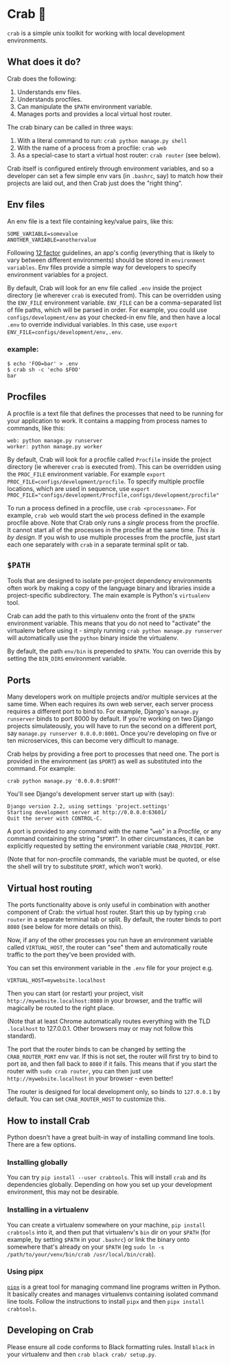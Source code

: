 # Crab 🦀

`crab` is a simple unix toolkit for working with local development environments.

## What does it do?

Crab does the following:

1. Understands env files.
2. Understands procfiles.
3. Can manipulate the `$PATH` environment variable.
4. Manages ports and provides a local virtual host router.

The crab binary can be called in three ways:

1. With a literal command to run: `crab python manage.py shell`
2. With the name of a process from a procfile: `crab web`
3. As a special-case to start a virtual host router: `crab router` (see below).

Crab itself is configured entirely through environment variables, and so a developer can set a few simple env vars (in `.bashrc`, say) to match how their projects are laid out, and then Crab just does the "right thing".

## Env files

An env file is a text file containing key/value pairs, like this:

```
SOME_VARIABLE=somevalue
ANOTHER_VARIABLE=anothervalue
```

Following [12 factor](https://12factor.net/) guidelines, an app's config (everything that is likely to vary between different environments) should be stored in `environment variables`. Env files provide a simple way for developers to specify environment variables for a project.

By default, Crab will look for an env file called `.env` inside the project directory (ie wherever `crab` is executed from). This can be overridden using the `ENV_FILE` environment variable. `ENV_FILE` can be a comma-separated list of file paths, which will be parsed in order. For example, you could use `configs/development/env` as your checked-in env file, and then have a local `.env` to override individual variables. In this case, use `export ENV_FILE=configs/development/env,.env`.

### example:

```
$ echo 'FOO=bar' > .env
$ crab sh -c 'echo $FOO'
bar
```

## Procfiles

A procfile is a text file that defines the processes that need to be running for your application to work. It contains a mapping from process names to commands, like this:

```
web: python manage.py runserver
worker: python manage.py worker
```

By default, Crab will look for a procfile called `Procfile` inside the project directory (ie wherever `crab` is executed from). This can be overridden using the `PROC_FILE` environment variable. For example `export PROC_FILE=configs/development/procfile`. To specify multiple procfile locations, which are used in sequence, use `export PROC_FILE="configs/development/Procfile,configs/development/procfile"`

To run a process defined in a procfile, use `crab <processname>`. For example, `crab web` would start the `web` process defined in the example procfile above. Note that Crab only runs a *single* process from the procfile. It cannot start all of the processes in the procfile at the same time. *This is by design*. If you wish to use multiple processes from the procfile, just start each one separately with `crab` in a separate terminal split or tab.

## `$PATH`

Tools that are designed to isolate per-project dependency environments often work by making a copy of the language binary and libraries inside a project-specific subdirectory. The main example is Python's `virtualenv` tool.

Crab can add the path to this virtualenv onto the front of the `$PATH` environment variable. This means that you do not need to "activate" the virtualenv before using it - simply running `crab python manage.py runserver` will automatically use the `python` binary inside the virtualenv.

By default, the path `env/bin` is prepended to `$PATH`. You can override this by setting the `BIN_DIRS` environment variable.

## Ports

Many developers work on multiple projects and/or multiple services at the same time. When each requires its own web server, each server process requires a different port to bind to. For example, Django's `manage.py runserver` binds to port 8000 by default. If you're working on two Django projects simulateously, you will have to run the second on a different port, say `manage.py runserver 0.0.0.0:8001`. Once you're developing on five or ten microservices, this can become very difficult to manage.

Crab helps by providing a free port to processes that need one. The port is provided in the environment (as `$PORT`) as well as substituted into the command. For example:

```
crab python manage.py '0.0.0.0:$PORT'
```

You'll see Django's development server start up with (say):

```
Django version 2.2, using settings 'project.settings'
Starting development server at http://0.0.0.0:63601/
Quit the server with CONTROL-C.
```

A port is provided to any command with the name "`web`" in a Procfile, or any command containing the string "`$PORT`". In other circumstances, it can be explicitly requested by setting the environment variable `CRAB_PROVIDE_PORT`.

(Note that for non-procfile commands, the variable must be quoted, or else the shell will try to substitute `$PORT`, which won't work).


## Virtual host routing

The ports functionality above is only useful in combination with another component of Crab: the virtual host router. Start this up by typing `crab router` in a separate terminal tab or split. By default, the router binds to port `8080` (see below for more details on this).

Now, if any of the other processes you run have an environment variable called `VIRTUAL_HOST`, the router can "see" them and automatically route traffic to the port they've been provided with.

You can set this environment variable in the `.env` file for your project e.g.

```
VIRTUAL_HOST=mywebsite.localhost
```

Then you can start (or restart) your project, visit `http://mywebsite.localhost:8080` in your browser, and the traffic will magically be routed to the right place.

(Note that at least Chrome automatically routes everything with the TLD `.localhost` to 127.0.0.1. Other browsers may or may not follow this standard).

The port that the router binds to can be changed by setting the `CRAB_ROUTER_PORT` env var. If this is not set, the router will first try to bind to port `80`, and then fall back to `8080` if it fails. This means that if you start the router with `sudo crab router`, you can then just use `http://mywebsite.localhost` in your browser - even better!

The router is designed for local development only, so binds to `127.0.0.1` by default. You can set `CRAB_ROUTER_HOST` to customize this.

## How to install Crab

Python doesn't have a great built-in way of installing command line tools. There are a few options.

### Installing globally

You can try `pip install --user crabtools`. This will install `crab` and its dependencies globally. Depending on how you set up your development environment, this may not be desirable.

### Installing in a virtualenv

You can create a virtualenv somewhere on your machine, `pip install crabtools` into it, and then put that virtualenv's `bin` dir on your `$PATH` (for example, by setting `$PATH` in your `.bashrc`) or link the binary onto somewhere that's already on your `$PATH` (eg `sudo ln -s /path/to/your/venv/bin/crab /usr/local/bin/crab`).

### Using pipx

[`pipx`](https://pipxproject.github.io/pipx/) is a great tool for managing command line programs written in Python. It basically creates and manages virtualenvs containing isolated command line tools. Follow the instructions to install `pipx` and then `pipx install crabtools`.

## Developing on Crab

Please ensure all code conforms to Black formatting rules. Install `black` in your virtualenv and then `crab black crab/ setup.py`.
